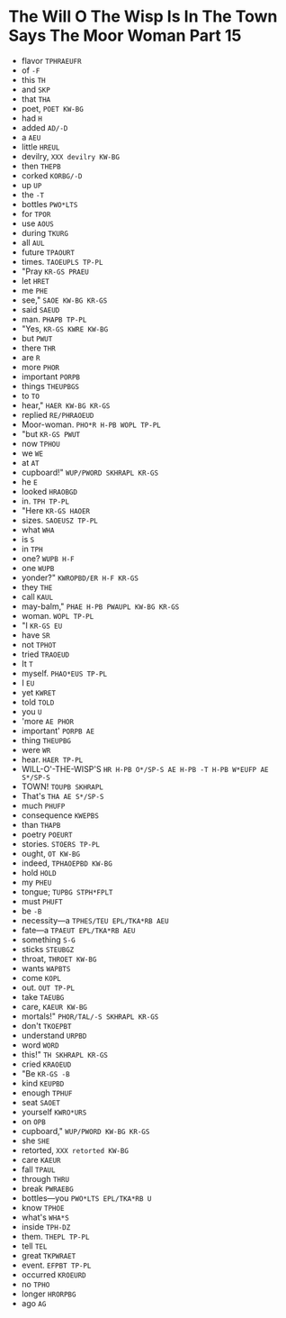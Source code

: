 # The Will O The Wisp Is In The Town Says The Moor Woman Part 15

* flavor `TPHRAEUFR`
* of `-F`
* this `TH`
* and `SKP`
* that `THA`
* poet, `POET KW-BG`
* had `H`
* added `AD/-D`
* a `AEU`
* little `HREUL`
* devilry, `XXX devilry KW-BG`
* then `THEPB`
* corked `KORBG/-D`
* up `UP`
* the `-T`
* bottles `PWO*LTS`
* for `TPOR`
* use `AOUS`
* during `TKURG`
* all `AUL`
* future `TPAOURT`
* times. `TAOEUPLS TP-PL`
* "Pray `KR-GS PRAEU`
* let `HRET`
* me `PHE`
* see," `SAOE KW-BG KR-GS`
* said `SAEUD`
* man. `PHAPB TP-PL`
* "Yes, `KR-GS KWRE KW-BG`
* but `PWUT`
* there `THR`
* are `R`
* more `PHOR`
* important `PORPB`
* things `THEUPBGS`
* to `TO`
* hear," `HAER KW-BG KR-GS`
* replied `RE/PHRAOEUD`
* Moor-woman. `PHO*R H-PB WOPL TP-PL`
* "but `KR-GS PWUT`
* now `TPHOU`
* we `WE`
* at `AT`
* cupboard!" `WUP/PWORD SKHRAPL KR-GS`
* he `E`
* looked `HRAOBGD`
* in. `TPH TP-PL`
* "Here `KR-GS HAOER`
* sizes. `SAOEUSZ TP-PL`
* what `WHA`
* is `S`
* in `TPH`
* one? `WUPB H-F`
* one `WUPB`
* yonder?" `KWROPBD/ER H-F KR-GS`
* they `THE`
* call `KAUL`
* may-balm," `PHAE H-PB PWAUPL KW-BG KR-GS`
* woman. `WOPL TP-PL`
* "I `KR-GS EU`
* have `SR`
* not `TPHOT`
* tried `TRAOEUD`
* It `T`
* myself. `PHAO*EUS TP-PL`
* I `EU`
* yet `KWRET`
* told `TOLD`
* you `U`
* 'more `AE PHOR`
* important' `PORPB AE`
* thing `THEUPBG`
* were `WR`
* hear. `HAER TP-PL`
* WILL-O'-THE-WISP'S `HR H-PB O*/SP-S AE H-PB -T H-PB W*EUFP AE S*/SP-S`
* TOWN! `TOUPB SKHRAPL`
* That's `THA AE S*/SP-S`
* much `PHUFP`
* consequence `KWEPBS`
* than `THAPB`
* poetry `POEURT`
* stories. `STOERS TP-PL`
* ought, `OT KW-BG`
* indeed, `TPHAOEPBD KW-BG`
* hold `HOLD`
* my `PHEU`
* tongue; `TUPBG STPH*FPLT`
* must `PHUFT`
* be `-B`
* necessity—a `TPHES/TEU EPL/TKA*RB AEU`
* fate—a `TPAEUT EPL/TKA*RB AEU`
* something `S-G`
* sticks `STEUBGZ`
* throat, `THROET KW-BG`
* wants `WAPBTS`
* come `KOPL`
* out. `OUT TP-PL`
* take `TAEUBG`
* care, `KAEUR KW-BG`
* mortals!" `PHOR/TAL/-S SKHRAPL KR-GS`
* don't `TKOEPBT`
* understand `URPBD`
* word `WORD`
* this!" `TH SKHRAPL KR-GS`
* cried `KRAOEUD`
* "Be `KR-GS -B`
* kind `KEUPBD`
* enough `TPHUF`
* seat `SAOET`
* yourself `KWRO*URS`
* on `OPB`
* cupboard," `WUP/PWORD KW-BG KR-GS`
* she `SHE`
* retorted, `XXX retorted KW-BG`
* care `KAEUR`
* fall `TPAUL`
* through `THRU`
* break `PWRAEBG`
* bottles—you `PWO*LTS EPL/TKA*RB U`
* know `TPHOE`
* what's `WHA*S`
* inside `TPH-DZ`
* them. `THEPL TP-PL`
* tell `TEL`
* great `TKPWRAET`
* event. `EFPBT TP-PL`
* occurred `KROEURD`
* no `TPHO`
* longer `HRORPBG`
* ago `AG`
